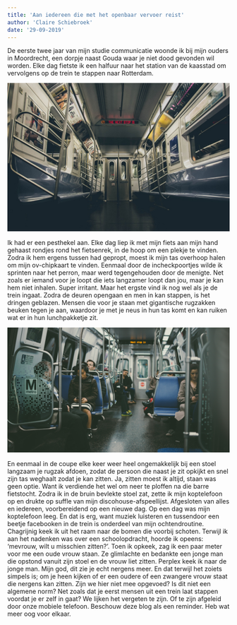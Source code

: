 ```yaml
---
title: 'Aan iedereen die met het openbaar vervoer reist'
author: 'Claire Schiebroek'
date: '29-09-2019'
---
```


De eerste twee jaar van mijn studie communicatie woonde ik bij mijn ouders in Moordrecht, een
dorpje naast Gouda waar je niet dood gevonden wil worden. Elke dag fietste ik een halfuur naar het
station van de kaasstad om vervolgens op de trein te stappen naar Rotterdam. 

![alt](./fiets-in-de-trein.jpg)

Ik had er een
pesthekel aan. Elke dag liep ik met mijn fiets aan mijn hand gehaast rondjes rond het fietsenrek, in de
hoop om een plekje te vinden. Zodra ik hem ergens tussen had gepropt, moest ik mijn tas overhoop
halen om mijn ov-chipkaart te vinden. Eenmaal door de incheckpoortjes wilde ik sprinten naar het
perron, maar werd tegengehouden door de menigte. Net zoals er iemand voor je loopt die iets
langzamer loopt dan jou, maar je kan hem niet inhalen. Super irritant.
Maar het ergste vind ik nog wel als je de trein ingaat. Zodra de deuren opengaan en men in kan
stappen, is het dringen geblazen. Mensen die voor je staan met gigantische rugzakken beuken tegen
je aan, waardoor je met je neus in hun tas komt en kan ruiken wat er in hun lunchpakketje zit. 

![alt](./t.jpg)

En eenmaal in de coupe elke keer weer heel ongemakkelijk bij een stoel langzaam je rugzak afdoen,
zodat de persoon die naast je zit opkijkt en snel zijn tas weghaalt zodat je kan zitten. Ja, zitten moest
ik altijd, staan was geen optie. Want ik verdiende het wel om neer te ploffen na die barre fietstocht.
Zodra ik in de bruin bevlekte stoel zat, zette ik mijn koptelefoon op en drukte op suffle van mijn
discohouse-afspeellijst. Afgesloten van alles en iedereen, voorbereidend op een nieuwe dag.
Op een dag was mijn koptelefoon leeg. En dat is erg, want muziek luisteren en tussendoor een beetje
facebooken in de trein is onderdeel van mijn ochtendroutine. Chagrijnig keek ik uit het raam naar de
bomen die voorbij schoten. Terwijl ik aan het nadenken was over een schoolopdracht, hoorde ik
opeens: ‘mevrouw, wilt u misschien zitten?’. Toen ik opkeek, zag ik een paar meter voor me een
oude vrouw staan. Ze glimlachte en bedankte een jonge man die opstond vanuit zijn stoel en de
vrouw liet zitten.
Perplex keek ik naar de jonge man. Mijn god, dit zie je echt nergens meer. En dat terwijl het zoiets
simpels is; om je heen kijken of er een oudere of een zwangere vrouw staat die nergens kan zitten.
Zijn we hier niet mee opgevoed? Is dit niet een algemene norm? Net zoals dat je eerst mensen uit
een trein laat stappen voordat je er zelf in gaat? We lijken het vergeten te zijn. Of te zijn afgeleid
door onze mobiele telefoon. Beschouw deze blog als een reminder. Heb wat meer oog voor elkaar.